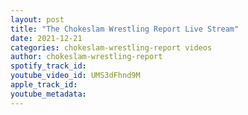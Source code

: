 ```yaml
---
layout: post
title: "The Chokeslam Wrestling Report Live Stream"
date: 2021-12-21
categories: chokeslam-wrestling-report videos
author: chokeslam-wrestling-report
spotify_track_id: 
youtube_video_id: UMS3dFhnd9M
apple_track_id: 
youtube_metadata: 
---
```

